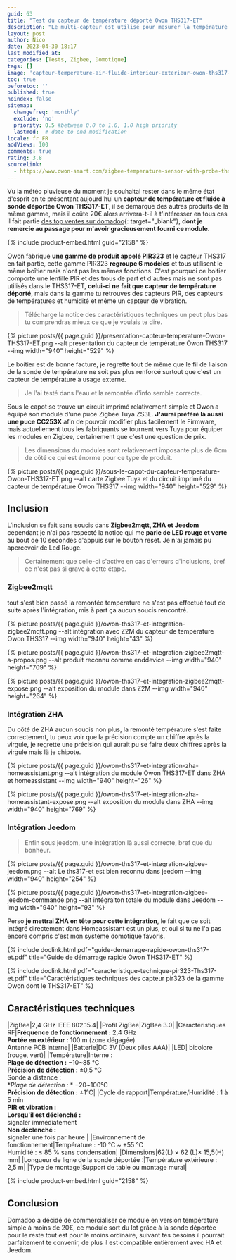 ```yaml
---
guid: 63
title: "Test du capteur de température déporté Owon THS317-ET"
description: "Le multi-capteur est utilisé pour mesurer la température et l'humidité ambiantes avec un capteur intégré et la température extérieure avec une sonde à distance. Il est disponible pour détecter les mouvements, les vibrations et vous permet de recevoir des notifications de l'application mobile. Les fonctions ci-dessus peuvent être personnalisées, veuillez utiliser ce guide en fonction de vos fonctions personnalisées."
layout: post
author: Nico
date: 2023-04-30 18:17
last_modified_at: 
categories: [Tests, Zigbee, Domotique]
tags: []
image: 'capteur-temperature-air-fluide-interieur-exterieur-owon-ths317-ET-zigbee.png'
toc: true
beforetoc: ''
published: true
noindex: false
sitemap:
  changefreq: 'monthly'
  exclude: 'no'
  priority: 0.5 #between 0.0 to 1.0, 1.0 high priority
  lastmod:  # date to end modification
locale: fr_FR
addViews: 100
comments: true
rating: 3.8
sourcelink:
  - https://www.owon-smart.com/zigbee-temperature-sensor-with-probe-ths-317-et-product/
---
```


Vu la météo pluvieuse du moment je souhaitai rester dans le même état d'esprit en te présentant aujourd'hui un **capteur de température et fluide à sonde déportée Owon THS317-ET**, il se démarque des autres produits de la même gamme, mais il coûte 20€ alors arrivera-t-il à t'intéresser en tous cas il fait partie [des top ventes sur domadoo](https://www.domadoo.fr/fr/peripheriques/5998-owon-sonde-de-temperature-deportee-sur-cable-zigbee.html?domid=39){: target="_blank"}, **dont je remercie au passage pour m'avoir gracieusement fourni ce module.**

{% include product-embed.html guid="2158" %}

Owon fabrique **une gamme de produit appelé PIR323** et le capteur THS317 en fait partie, cette gamme PIR323 **regroupe 6 modèles** et tous utilisent le même boîtier mais n'ont pas les mêmes fonctions. C'est pourquoi ce boitier comporte une lentille PIR et des trous de part et d'autres mais ne sont pas utilisés dans le THS317-ET, **celui-ci ne fait que capteur de température déporté**, mais dans la gamme tu retrouves des capteurs PIR, des capteurs de températures et humidité et même un capteur de vibration.

> Télécharge la notice des caractéristiques techniques un peut plus bas tu comprendras mieux ce que je voulais te dire.

{% picture posts/{{ page.guid }}/presentation-capteur-temperature-Owon-THS317-ET.png --alt presentation du capteur de température Owon THS317 --img width="940" height="529" %}

Le boitier est de bonne facture, je regrette tout de même que le fil de liaison de la sonde de température ne soit pas plus renforcé surtout que c'est un capteur de température à usage externe.

> Je l'ai testé dans l'eau et la remontée d'info semble correcte.

Sous le capot se trouve un circuit imprimé relativement simple et Owon a équipé son module d'une puce Zigbee Tuya ZS3L. **J'aurai préféré là aussi une puce CC253X** afin de pouvoir modifier plus facilement le Firmware, mais actuellement tous les fabriquants se tournent vers Tuya pour équiper les modules en Zigbee, certainement que c'est une question de prix. 
> Les dimensions du modules sont relativement imposante plus de 6cm de côté ce qui est énorme pour ce type de produit.

{% picture posts/{{ page.guid }}/sous-le-capot-du-capteur-temperature-Owon-THS317-ET.png --alt carte Zigbee Tuya et du circuit imprimé du capteur de température Owon THS317 --img width="940" height="529" %}

## Inclusion

L'inclusion se fait sans soucis dans **Zigbee2mqtt, ZHA et Jeedom** cependant je n'ai pas respecté la notice qui me **parle de LED rouge et verte** au bout de 10 secondes d'appuis sur le bouton reset. Je n'ai jamais pu apercevoir de Led Rouge.
> Certainement que celle-ci s'active en cas d'erreurs d'inclusions, bref ce n'est pas si grave à cette étape.

### Zigbee2mqtt

tout s'est bien passé la remontée température ne s'est pas effectué tout de suite après l'intégration, mis à part ça aucun soucis rencontré.

{% picture posts/{{ page.guid }}/owon-ths317-et-integration-zigbee2mqtt.png --alt intégration avec Z2M du capteur de température Owon THS317 --img width="940" height="43" %}

{% picture posts/{{ page.guid }}/owon-ths317-et-integration-zigbee2mqtt-a-propos.png --alt produit reconnu comme enddevice  --img width="940" height="709" %}

{% picture posts/{{ page.guid }}/owon-ths317-et-integration-zigbee2mqtt-expose.png --alt exposition du module dans Z2M --img width="940" height="264" %}

### Intégration ZHA

Du côté de ZHA aucun soucis non plus, la remonté température s'est faite correctement, tu peux voir que la précision compte un chiffre après la virgule, je regrette une précision qui aurait pu se faire deux chiffres après la virgule mais là je chipote.

{% picture posts/{{ page.guid }}/owon-ths317-et-integration-zha-homeassistant.png --alt intégration du module Owon THS317-ET dans ZHA et homeassistant --img width="940" height="26" %}

{% picture posts/{{ page.guid }}/owon-ths317-et-integration-zha-homeassistant-expose.png --alt exposition du module dans ZHA --img width="940" height="769" %}

### Intégration Jeedom

> Enfin sous jeedom, une intégration là aussi correcte, bref que du bonheur.

{% picture posts/{{ page.guid }}/owon-ths317-et-integration-zigbee-jeedom.png --alt Le ths317-et est bien reconnu dans jeedom --img width="940" height="254" %}

{% picture posts/{{ page.guid }}/owon-ths317-et-integration-zigbee-jeedom-commande.png --alt intégraiton totale du module dans Jeedom --img width="940" height="93" %}

Perso **je mettrai ZHA en tête pour cette intégration**, le fait que ce soit intégré directement dans Homeassistant est un plus, et oui si tu ne l'a pas encore compris c'est mon système domotique favoris.

{% include doclink.html pdf="guide-demarrage-rapide-owon-ths317-et.pdf" title="Guide de démarrage rapide Owon THS317-ET" %}

{% include doclink.html pdf="caracteristique-technique-pir323-Ths317-et.pdf" title="Caractéristiques techniques des capteur pir323 de la gamme Owon dont le THS317-ET" %}

## Caractéristiques techniques

|ZigBee|2,4 GHz IEEE 802.15.4|
|Profil ZigBee|ZigBee 3.0|
|Caractéristiques RF|**Fréquence de fonctionnement :** 2,4 GHz<br>**Portée en extérieur :** 100 m (zone dégagée)<br>Antenne PCB interne|
|Batterie|DC 3V (Deux piles AAA)|
|LED| bicolore (rouge, vert)|
|Température|Interne :<br>**Plage de détection :** −10~85 °C<br>**Précision de détection :** ±0,5 °C<br>Sonde à distance :<br>**Plage de détection :* * −20~100°C<br>**Précision de détection :** ±1°C|
|Cycle de rapport|Température/Humidité : 1 à 5 min<br>**PIR et vibration :**<br>**Lorsqu'il est déclenché :**<br>signaler immédiatement<br>**Non déclenché :**<br>signaler une fois par heure |
|Environnement de fonctionnement|Température : -10 ℃ ~ +55 ℃<br>Humidité : ≤ 85 % sans condensation|
|Dimensions|62(L) × 62 (L)× 15,5(H) mm|
|Longueur de ligne de la sonde déportée :|Température extérieure : 2,5 m|
|Type de montage|Support de table ou montage mural|

{% include product-embed.html guid="2158" %}

## Conclusion

Domadoo a décidé de commercialiser ce module en version température simple à moins de 20€, ce module sort du lot grâce à la sonde déportée pour le reste tout est pour le moins ordinaire, suivant tes besoins il pourrait parfaitement te convenir, de plus il est compatible entièrement avec HA et Jeedom.